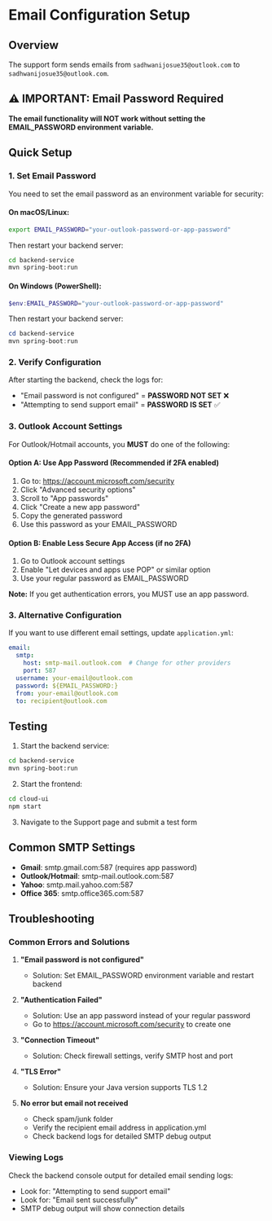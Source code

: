 # Email Configuration Setup

## Overview
The support form sends emails from `sadhwanijosue35@outlook.com` to `sadhwanijosue35@outlook.com`.

## ⚠️ IMPORTANT: Email Password Required

**The email functionality will NOT work without setting the EMAIL_PASSWORD environment variable.**

## Quick Setup

### 1. Set Email Password

You need to set the email password as an environment variable for security:

#### On macOS/Linux:
```bash
export EMAIL_PASSWORD="your-outlook-password-or-app-password"
```

Then restart your backend server:
```bash
cd backend-service
mvn spring-boot:run
```

#### On Windows (PowerShell):
```powershell
$env:EMAIL_PASSWORD="your-outlook-password-or-app-password"
```

Then restart your backend server:
```powershell
cd backend-service
mvn spring-boot:run
```

### 2. Verify Configuration

After starting the backend, check the logs for:
- "Email password is not configured" = **PASSWORD NOT SET** ❌
- "Attempting to send support email" = **PASSWORD IS SET** ✅

### 3. Outlook Account Settings

For Outlook/Hotmail accounts, you **MUST** do one of the following:

#### Option A: Use App Password (Recommended if 2FA enabled)
1. Go to: https://account.microsoft.com/security
2. Click "Advanced security options"
3. Scroll to "App passwords"
4. Click "Create a new app password"
5. Copy the generated password
6. Use this password as your EMAIL_PASSWORD

#### Option B: Enable Less Secure App Access (if no 2FA)
1. Go to Outlook account settings
2. Enable "Let devices and apps use POP" or similar option
3. Use your regular password as EMAIL_PASSWORD

**Note:** If you get authentication errors, you MUST use an app password.

### 3. Alternative Configuration

If you want to use different email settings, update `application.yml`:

```yaml
email:
  smtp:
    host: smtp-mail.outlook.com  # Change for other providers
    port: 587
  username: your-email@outlook.com
  password: ${EMAIL_PASSWORD:}
  from: your-email@outlook.com
  to: recipient@outlook.com
```

## Testing

1. Start the backend service:
```bash
cd backend-service
mvn spring-boot:run
```

2. Start the frontend:
```bash
cd cloud-ui
npm start
```

3. Navigate to the Support page and submit a test form

## Common SMTP Settings

- **Gmail**: smtp.gmail.com:587 (requires app password)
- **Outlook/Hotmail**: smtp-mail.outlook.com:587
- **Yahoo**: smtp.mail.yahoo.com:587
- **Office 365**: smtp.office365.com:587

## Troubleshooting

### Common Errors and Solutions

1. **"Email password is not configured"**
   - Solution: Set EMAIL_PASSWORD environment variable and restart backend

2. **"Authentication Failed"**
   - Solution: Use an app password instead of your regular password
   - Go to https://account.microsoft.com/security to create one

3. **"Connection Timeout"**
   - Solution: Check firewall settings, verify SMTP host and port

4. **"TLS Error"**
   - Solution: Ensure your Java version supports TLS 1.2

5. **No error but email not received**
   - Check spam/junk folder
   - Verify the recipient email address in application.yml
   - Check backend logs for detailed SMTP debug output

### Viewing Logs

Check the backend console output for detailed email sending logs:
- Look for: "Attempting to send support email"
- Look for: "Email sent successfully"
- SMTP debug output will show connection details

